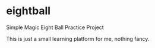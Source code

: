 # eightball
Simple Magic Eight Ball Practice Project

This is just a small learning platform for me, nothing fancy.
